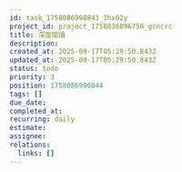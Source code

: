 ```yaml
---
id: task_1758086990843_1hx02y
project_id: project_1758036096750_gcncrc
title: 深度閱讀
description: 
created_at: 2025-09-17T05:29:50.843Z
updated_at: 2025-09-17T05:29:50.843Z
status: todo
priority: 3
position: 1758086990844
tags: []
due_date: 
completed_at: 
recurring: daily
estimate: 
assignee: 
relations:
  links: []
---
```


